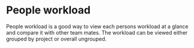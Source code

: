 # People workload

People workload is a good way to view each persons workload at a glance and compare it with other team mates. The workload can be viewed either grouped by project or overall ungrouped.

<img :src="$withBase('/assets/img/people/people-workload.png')">